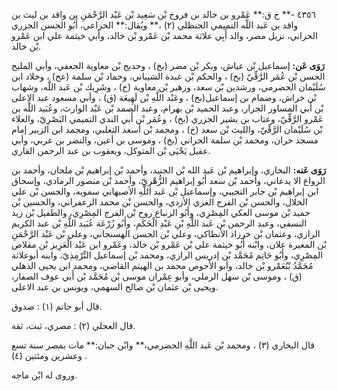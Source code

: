 ٤٣٥٦ -** خ ق:** عَمْرو بن خالد بن فروخ بْن سَعِيد بْن عَبْد الرَّحْمَنِ بن واقد بن ليث بن واقد بن عَبد اللَّه التميمي الحنظلي (٢) ،** ويُقال:** الخزاعي، أَبُو الحسن الجزري الحراني، نزيل مصر، والد أَبِي علاثة محمد بْن عَمْرو بْن خالد، وأبي خيثمة علي ابن عَمْرو بْن خالد.

**رَوَى عَن:** إسماعيل بْن عياش، وبكر بْن مضر (بخ) ، وحديج بْن معاوية الجعفي، وأبي المليح الحسن بْن عُمَر الرَّقِّيّ (بخ) ، والحكم بْن عبدة الشيباني، وحماد بْن سلمة (عخ) ، وخلاد ابن سُلَيْمان الحضرمي، ورشدين بْن سعد، وزهير بْن معاوية (خ) ، وشَرِيك بْن عَبد اللَّه، وشهاب بْن خراش، وضمام بن إسماعيل(بخ) ، وعَبْد اللَّهِ بْن لَهِيعَة (ق) ، وأبي مسعود عبد الاعلى بْن أَبي المساور الجرار، وعبد الحميد بْن بهرام، وعبد الصمد بْن عَبْد الوارث، وعُبَيد اللَّه بن عَمْرو الرَّقِّيّ، وعتاب بن بشير الجزري (بخ) ، وعُمَر بْن أَبي الندي التميمي البَصْرِيّ، والعلاء بْن سُلَيْمان الرَّقِّيّ، والليث بْن سعد (خ) ، ومحمد بْن أسعد التغلبي، ومحمد ابن الزبير إمام مسجد حران، ومحمد بْن سلمة الحراني (بخ) ، وموسى بن أعين، والنضر بن عربي، وأبي عقيل يَحْيَى بْن المتوكل، ويعقوب بن عبد الرحمن القاري.

**رَوَى عَنه:** البخاري، وإبراهيم بْن عَبد الله بْن الجنيد، وأحمد بْن إبراهيم بْن ملحان، وأحمد بن الرواع الا يدعاني، وأحمد بْن سعد أَبُو إبراهيم الزُّهْرِيّ، وأحمد بْن منصور الرمادي، وإسحاق ابن إبراهيم بْن جابر التجيبي، وإسماعيل بْن عَبد اللَّهِ الأصبهاني سمويه، والحسن بْن علي الخلال، والحسن بْن الفرج الغزي الأزدي، والحسن بْن محمد الزعفراني، والحسين بْن حميد بْن موسى العكي المِصْرِي، وأَبُو الزنباع روح بْن الفرج المِصْرِي، والطفيل بْن زيد النسفي، وعبد الرحمن بْن عَبد اللَّهِ بْنِ عَبْدِ الْحَكَمِ، وأَبُو زُرْعَة عُبَيد اللَّهِ بْن عبد الكريم الرازي، وعثمان بْن خرزاذ الأنطاكي، وعلي بْن الحسن الهسنجاني، وعلي بْن عَبْد الرَّحْمَنِ بْن المغيرة علان، وابْنه أَبُو خيثمة علي بْن عَمْرو بْن خالد، وعَمْرو ابن عَبْد الْعَزِيز بْن مقلاص المِصْرِي، وأَبُو حَاتِم مُحَمَّد بْن إدريس الرازي، ومحمد بْن إسماعيل التِّرْمِذِيّ، وابنه أبوعلاثة مُحَمَّدُ بْنُعَمْرو بْن خالد، وأبو الأَحوص محمد بن الهيثم القاضي، ومحمد ابن يحيى الذهلي (ق) ، وموسى بْن سهل الرملي، وأبو عِمْران موسى بْن مُحَمَّد بْن أَبي عوف الصفار، ويحيى بْن عثمان بْن صالح السهمي، ويونس بن عبد الاعلى.

قال أبو حاتم (١) : صدوق.

قال العجلي (٢) : مصري، ثبت، ثقة.

قال البخاري (٣) ، ومحمد بْن عَبد اللَّهِ الحضرمي،** وابْن حبان:** مات بمصر سنة تسع وعشرين ومئتين (٤) .

وروى له ابْن ماجه.